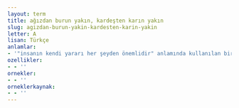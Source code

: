 ```yaml
---
layout: term
title: ağızdan burun yakın, kardeşten karın yakın
slug: agizdan-burun-yakin-kardesten-karin-yakin
letter: A
lisan: Türkçe
anlamlar:
- '"insanın kendi yararı her şeyden önemlidir" anlamında kullanılan bir söz'
ozellikler:
- - ''
ornekler:
- - ''
orneklerkaynak:
- - ''
---
```

